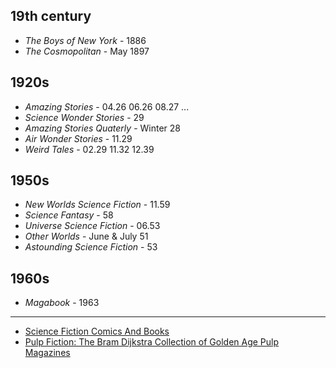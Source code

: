 ## 19th century

- _The Boys of New York_ - 1886
- _The Cosmopolitan_ - May 1897

## 1920s

- _Amazing Stories_ - 04.26 06.26 08.27 ... 
- _Science Wonder Stories_ - 29
- _Amazing Stories Quaterly_ - Winter 28
- _Air Wonder Stories_ - 11.29
- _Weird Tales_ - 02.29 11.32 12.39

## 1950s

- _New Worlds Science Fiction_ - 11.59
- _Science Fantasy_ - 58
- _Universe Science Fiction_ - 06.53
- _Other Worlds_ - June & July 51
- _Astounding Science Fiction_ - 53

## 1960s

- _Magabook_ - 1963

---

- [Science Fiction Comics And Books](https://comicbookplus.com/?cbplus=sciencefiction_l_n_0#topcbp)
- [Pulp Fiction: The Bram Dijkstra Collection of Golden Age Pulp Magazines](https://libguides.sdsu.edu/c.php?g=1050496)
